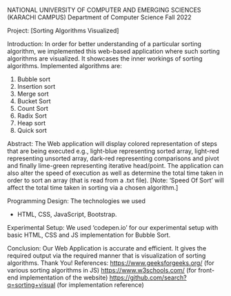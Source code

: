 NATIONAL UNIVERSITY OF COMPUTER AND EMERGING SCIENCES 
(KARACHI CAMPUS) 
Department of Computer Science 
Fall 2022
 
Project: [Sorting Algorithms Visualized]

Introduction: 
In order for better understanding of a particular sorting algorithm, we implemented this web-based 
application where such sorting algorithms are visualized. It showcases the inner workings 
of sorting algorithms. Implemented algorithms are: 

1) Bubble sort 
2) Insertion sort 
3) Merge sort 
4) Bucket Sort
5) Count Sort
6) Radix Sort 
7) Heap sort
8) Quick sort
   
Abstract: 
The Web application will display colored representation of steps that are being executed e.g., light-blue 
representing sorted array, light-red representing unsorted array, dark-red representing comparisons and pivot 
and finally lime-green representing iterative head/point. The application can also alter the speed of execution as 
well as determine the total time taken in order to sort an array (that is read from a .txt file). [Note: ‘Speed Of
Sort’ will affect the total time taken in sorting via a chosen algorithm.]

Programming Design:
The technologies we used 
- HTML, CSS, JavaScript, Bootstrap.
  
Experimental Setup: 
We used ‘codepen.io’ for our experimental setup with basic HTML, CSS and JS implementation for Bubble 
Sort. 

Conclusion: 
Our Web Application is accurate and efficient. It gives the required output via the required manner
that is visualization of sorting algorithms.
Thank You!
References: 
https://www.geeksforgeeks.org/ (for various sorting algorithms in JS)
https://www.w3schools.com/ (for front-end implementation of the website)
https://github.com/search?q=sorting+visual (for implementation reference)
